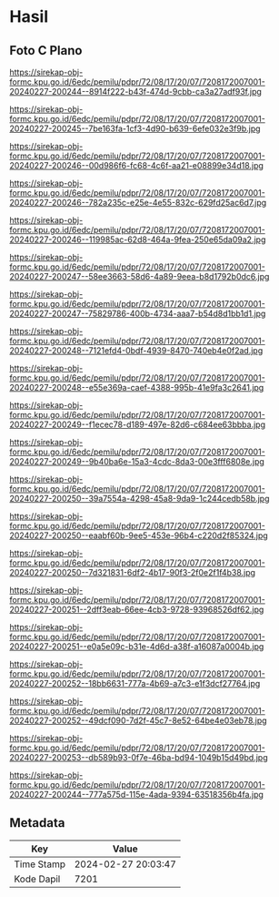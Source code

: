 # Hasil

## Foto C Plano

https://sirekap-obj-formc.kpu.go.id/6edc/pemilu/pdpr/72/08/17/20/07/7208172007001-20240227-200244--8914f222-b43f-474d-9cbb-ca3a27adf93f.jpg

https://sirekap-obj-formc.kpu.go.id/6edc/pemilu/pdpr/72/08/17/20/07/7208172007001-20240227-200245--7be163fa-1cf3-4d90-b639-6efe032e3f9b.jpg

https://sirekap-obj-formc.kpu.go.id/6edc/pemilu/pdpr/72/08/17/20/07/7208172007001-20240227-200246--00d986f6-fc68-4c6f-aa21-e08899e34d18.jpg

https://sirekap-obj-formc.kpu.go.id/6edc/pemilu/pdpr/72/08/17/20/07/7208172007001-20240227-200246--782a235c-e25e-4e55-832c-629fd25ac6d7.jpg

https://sirekap-obj-formc.kpu.go.id/6edc/pemilu/pdpr/72/08/17/20/07/7208172007001-20240227-200246--119985ac-62d8-464a-9fea-250e65da09a2.jpg

https://sirekap-obj-formc.kpu.go.id/6edc/pemilu/pdpr/72/08/17/20/07/7208172007001-20240227-200247--58ee3663-58d6-4a89-9eea-b8d1792b0dc6.jpg

https://sirekap-obj-formc.kpu.go.id/6edc/pemilu/pdpr/72/08/17/20/07/7208172007001-20240227-200247--75829786-400b-4734-aaa7-b54d8d1bb1d1.jpg

https://sirekap-obj-formc.kpu.go.id/6edc/pemilu/pdpr/72/08/17/20/07/7208172007001-20240227-200248--7121efd4-0bdf-4939-8470-740eb4e0f2ad.jpg

https://sirekap-obj-formc.kpu.go.id/6edc/pemilu/pdpr/72/08/17/20/07/7208172007001-20240227-200248--e55e369a-caef-4388-995b-41e9fa3c2641.jpg

https://sirekap-obj-formc.kpu.go.id/6edc/pemilu/pdpr/72/08/17/20/07/7208172007001-20240227-200249--f1ecec78-d189-497e-82d6-c684ee63bbba.jpg

https://sirekap-obj-formc.kpu.go.id/6edc/pemilu/pdpr/72/08/17/20/07/7208172007001-20240227-200249--9b40ba6e-15a3-4cdc-8da3-00e3fff6808e.jpg

https://sirekap-obj-formc.kpu.go.id/6edc/pemilu/pdpr/72/08/17/20/07/7208172007001-20240227-200250--39a7554a-4298-45a8-9da9-1c244cedb58b.jpg

https://sirekap-obj-formc.kpu.go.id/6edc/pemilu/pdpr/72/08/17/20/07/7208172007001-20240227-200250--eaabf60b-9ee5-453e-96b4-c220d2f85324.jpg

https://sirekap-obj-formc.kpu.go.id/6edc/pemilu/pdpr/72/08/17/20/07/7208172007001-20240227-200250--7d321831-6df2-4b17-90f3-2f0e2f1f4b38.jpg

https://sirekap-obj-formc.kpu.go.id/6edc/pemilu/pdpr/72/08/17/20/07/7208172007001-20240227-200251--2dff3eab-66ee-4cb3-9728-93968526df62.jpg

https://sirekap-obj-formc.kpu.go.id/6edc/pemilu/pdpr/72/08/17/20/07/7208172007001-20240227-200251--e0a5e09c-b31e-4d6d-a38f-a16087a0004b.jpg

https://sirekap-obj-formc.kpu.go.id/6edc/pemilu/pdpr/72/08/17/20/07/7208172007001-20240227-200252--18bb6631-777a-4b69-a7c3-e1f3dcf27764.jpg

https://sirekap-obj-formc.kpu.go.id/6edc/pemilu/pdpr/72/08/17/20/07/7208172007001-20240227-200252--49dcf090-7d2f-45c7-8e52-64be4e03eb78.jpg

https://sirekap-obj-formc.kpu.go.id/6edc/pemilu/pdpr/72/08/17/20/07/7208172007001-20240227-200253--db589b93-0f7e-46ba-bd94-1049b15d49bd.jpg

https://sirekap-obj-formc.kpu.go.id/6edc/pemilu/pdpr/72/08/17/20/07/7208172007001-20240227-200244--777a575d-115e-4ada-9394-63518356b4fa.jpg


## Metadata

| Key        | Value               |
| ---------- | ------------------- |
| Time Stamp | 2024-02-27 20:03:47 |
| Kode Dapil | 7201                |



